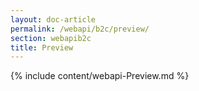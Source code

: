 ```yaml
---
layout: doc-article
permalink: /webapi/b2c/preview/
section: webapib2c
title: Preview
---
```

{% include content/webapi-Preview.md %}
